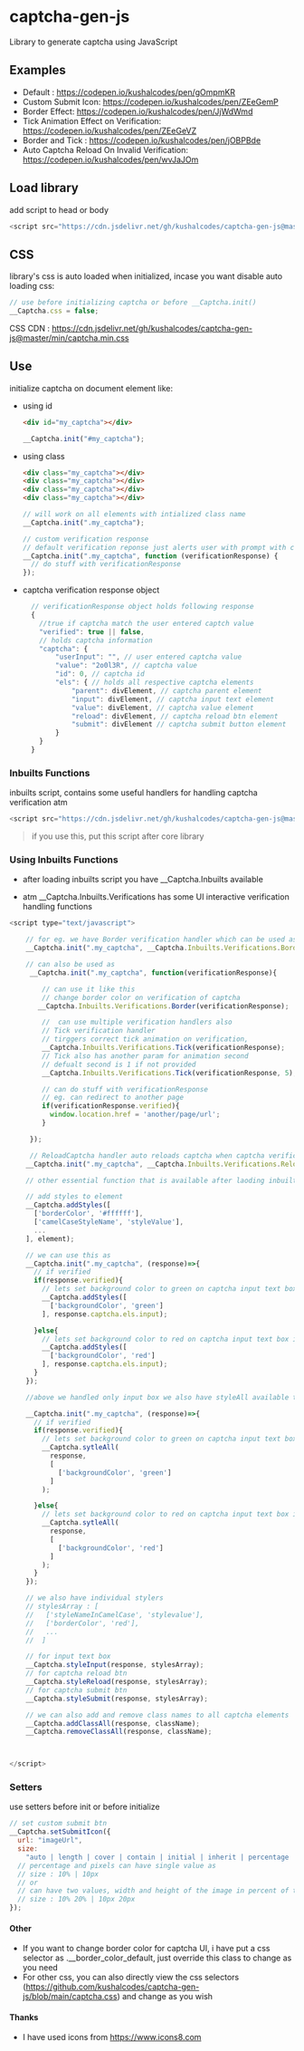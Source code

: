 # captcha-gen-js

Library to generate captcha using JavaScript

## Examples

- Default : https://codepen.io/kushalcodes/pen/gOmpmKR
- Custom Submit Icon: https://codepen.io/kushalcodes/pen/ZEeGemP
- Border Effect: https://codepen.io/kushalcodes/pen/JjWdWmd
- Tick Animation Effect on Verification: https://codepen.io/kushalcodes/pen/ZEeGeVZ
- Border and Tick : https://codepen.io/kushalcodes/pen/jOBPBde
- Auto Captcha Reload On Invalid Verification: https://codepen.io/kushalcodes/pen/wvJaJOm

## Load library

add script to head or body

```javascript
<script src="https://cdn.jsdelivr.net/gh/kushalcodes/captcha-gen-js@master/min/captcha-gen.min.js"></script>
```

## CSS

library's css is auto loaded when initialized, incase you want disable auto loading css:

```javascript
// use before initializing captcha or before __Captcha.init()
__Captcha.css = false;
```
CSS CDN : https://cdn.jsdelivr.net/gh/kushalcodes/captcha-gen-js@master/min/captcha.min.css

## Use

initialize captcha on document element like:

- using id

  ```html
  <div id="my_captcha"></div>
  ```

  ```javascript
  __Captcha.init("#my_captcha");
  ```

- using class

  ```html
  <div class="my_captcha"></div>
  <div class="my_captcha"></div>
  <div class="my_captcha"></div>
  <div class="my_captcha"></div>
  ```

  ```javascript
  // will work on all elements with intialized class name
  __Captcha.init(".my_captcha");

  // custom verification response
  // default verification reponse just alerts user with prompt with captcha verification status
  __Captcha.init(".my_captcha", function (verificationResponse) {
    // do stuff with verificationResponse
  });
  ```

- captcha verification response object
  ```javascript
    // verificationResponse object holds following response
    {
      //true if captcha match the user entered captch value
      "verified": true || false,
      // holds captcha information
      "captcha": {
          "userInput": "", // user entered captcha value
          "value": "2o0l3R", // captcha value
          "id": 0, // captcha id
          "els": { // holds all respective captcha elements
              "parent": divElement, // captcha parent element
              "input": divElement, // captcha input text element
              "value": divElement, // captcha value element
              "reload": divElement, // captcha reload btn element
              "submit": divElement // captcha submit button element
          }
      }
    }
  ```

### Inbuilts Functions

inbuilts script, contains some useful handlers for handling captcha verification atm

```javascript
<script src="https://cdn.jsdelivr.net/gh/kushalcodes/captcha-gen-js@master/min/captcha.inbuilt.min.js"></script>
```

> if you use this, put this script after core library

### Using Inbuilts Functions

- after loading inbuilts script you have \_\_Captcha.Inbuilts available

- atm \_\_Captcha.Inbuilts.Verifications has some UI interactive verification handling functions

```javascript
<script type="text/javascript">

    // for eg. we have Border verification handler which can be used as:
    __Captcha.init(".my_captcha", __Captcha.Inbuilts.Verifications.Border);

    // can also be used as
     __Captcha.init(".my_captcha", function(verificationResponse){

        // can use it like this
        // change border color on verification of captcha
       __Captcha.Inbuilts.Verifications.Border(verificationResponse);

        //  can use multiple verification handlers also
        // Tick verification handler
        // tirggers correct tick animation on verification,
        __Captcha.Inbuilts.Verifications.Tick(verificationResponse);
        // Tick also has another param for animation second
        // defualt second is 1 if not provided
        __Captcha.Inbuilts.Verifications.Tick(verificationResponse, 5);

        // can do stuff with verificationResponse
        // eg. can redirect to another page
        if(verificationResponse.verified){
          window.location.href = 'another/page/url';
        }

     });

     // ReloadCaptcha handler auto reloads captcha when captcha verification is incorrect
    __Captcha.init(".my_captcha", __Captcha.Inbuilts.Verifications.ReloadCaptcha);

    // other essential function that is available after laoding inbuilt function script

    // add styles to element
    __Captcha.addStyles([
      ['borderColor', '#ffffff'],
      ['camelCaseStyleName', 'styleValue'],
      ...
    ], element);

    // we can use this as
    __Captcha.init(".my_captcha", (response)=>{
      // if verified
      if(response.verified){
        // lets set background color to green on captcha input text box
        __Captcha.addStyles([
          ['backgroundColor', 'green']
        ], response.captcha.els.input);

      }else{
        // lets set background color to red on captcha input text box if not verified
        __Captcha.addStyles([
          ['backgroundColor', 'red']
        ], response.captcha.els.input);
      }
    });

    //above we handled only input box we also have styleAll available to add style to all captcha elements

    __Captcha.init(".my_captcha", (response)=>{
      // if verified
      if(response.verified){
        // lets set background color to green on captcha input text box
        __Captcha.sytleAll(
          response,
          [
            ['backgroundColor', 'green']
          ]
        );

      }else{
        // lets set background color to red on captcha input text box if not verified
        __Captcha.sytleAll(
          response,
          [
            ['backgroundColor', 'red']
          ]
        );
      }
    });

    // we also have individual stylers
    // stylesArray : [
    //   ['styleNameInCamelCase', 'stylevalue'],
    //   ['borderColor', 'red'],
    //   ...
    //  ]

    // for input text box
    __Captcha.styleInput(response, stylesArray);
    // for captcha reload btn
    __Captcha.styleReload(response, stylesArray);
    // for captcha submit btn
    __Captcha.styleSubmit(response, stylesArray);

    // we can also add and remove class names to all captcha elements
    __Captcha.addClassAll(response, className);
    __Captcha.removeClassAll(response, className);



</script>
```

### Setters

use setters before init or before initialize

```javascript
// set custom submit btn
__Captcha.setSubmitIcon({
  url: "imageUrl",
  size:
    "auto | length | cover | contain | initial | inherit | percentage | pixels",
  // percentage and pixels can have single value as
  // size : 10% | 10px
  // or
  // can have two values, width and height of the image in percent of the parent element
  // size : 10% 20% | 10px 20px
});
```

#### Other

- If you want to change border color for captcha UI, i have put a css selector as .\_\_border_color_default, just override this class to change as you need
- For other css, you can also directly view the css selectors (https://github.com/kushalcodes/captcha-gen-js/blob/main/captcha.css) and change as you wish

#### Thanks

- I have used icons from https://www.icons8.com
